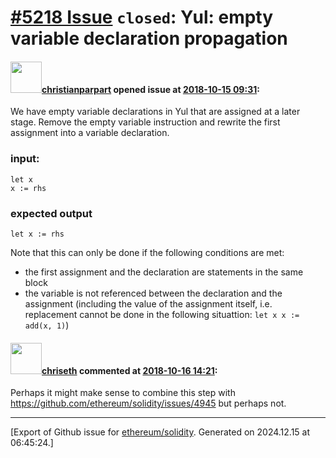 # [\#5218 Issue](https://github.com/ethereum/solidity/issues/5218) `closed`: Yul: empty variable declaration propagation

#### <img src="https://avatars.githubusercontent.com/u/56763?u=373e0766d5c45bef8c7c7fc5ed48394935772065&v=4" width="50">[christianparpart](https://github.com/christianparpart) opened issue at [2018-10-15 09:31](https://github.com/ethereum/solidity/issues/5218):

We have empty variable declarations in Yul that are assigned at a later stage. Remove the empty variable instruction and rewrite the first assignment into a variable declaration.

### input:
```
let x
x := rhs
```

### expected output
```
let x := rhs
```

Note that this can only be done if the following conditions are met:
 - the first assignment and the declaration are statements in the same block
 - the variable is not referenced between the declaration and the assignment (including the value of the assignment itself, i.e. replacement cannot be done in the following situattion: `let x x := add(x, 1)`)

#### <img src="https://avatars.githubusercontent.com/u/9073706?v=4" width="50">[chriseth](https://github.com/chriseth) commented at [2018-10-16 14:21](https://github.com/ethereum/solidity/issues/5218#issuecomment-430256654):

Perhaps it might make sense to combine this step with https://github.com/ethereum/solidity/issues/4945 but perhaps not.


-------------------------------------------------------------------------------



[Export of Github issue for [ethereum/solidity](https://github.com/ethereum/solidity). Generated on 2024.12.15 at 06:45:24.]
